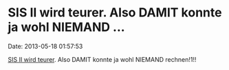 SIS II wird teurer. Also DAMIT konnte ja wohl NIEMAND \...
==========================================================

Date: 2013-05-18 01:57:53

[SIS II wird teurer](http://www.heise.de/-1865443). Also DAMIT konnte ja
wohl NIEMAND rechnen!1!!
